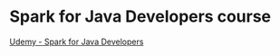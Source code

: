 # Spark for Java Developers course

[Udemy - Spark for Java Developers](https://www.udemy.com/course/apache-spark-for-java-developers)

